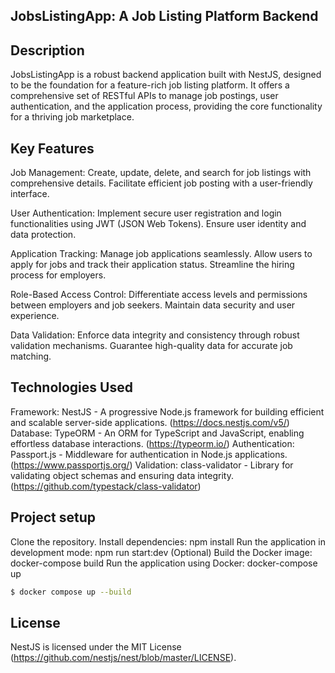 
## JobsListingApp: A Job Listing Platform Backend

## Description

JobsListingApp is a robust backend application built with NestJS, designed to be the foundation for a feature-rich job listing platform. It offers a comprehensive set of RESTful APIs to manage job postings, user authentication, and the application process, providing the core functionality for a thriving job marketplace.

## Key Features

Job Management:
Create, update, delete, and search for job listings with comprehensive details.
Facilitate efficient job posting with a user-friendly interface.

User Authentication:
Implement secure user registration and login functionalities using JWT (JSON Web Tokens).
Ensure user identity and data protection.

Application Tracking:
Manage job applications seamlessly.
Allow users to apply for jobs and track their application status.
Streamline the hiring process for employers.

Role-Based Access Control:
Differentiate access levels and permissions between employers and job seekers.
Maintain data security and user experience.

Data Validation:
Enforce data integrity and consistency through robust validation mechanisms.
Guarantee high-quality data for accurate job matching.

## Technologies Used
Framework: NestJS - A progressive Node.js framework for building efficient and scalable server-side applications. (https://docs.nestjs.com/v5/)
Database: TypeORM - An ORM for TypeScript and JavaScript, enabling effortless database interactions. (https://typeorm.io/)
Authentication: Passport.js - Middleware for authentication in Node.js applications. (https://www.passportjs.org/)
Validation: class-validator - Library for validating object schemas and ensuring data integrity. (https://github.com/typestack/class-validator)

## Project setup
Clone the repository.
Install dependencies: npm install
Run the application in development mode: npm run start:dev
(Optional) Build the Docker image: docker-compose build
Run the application using Docker: docker-compose up

```bash
$ docker compose up --build
```
## License

NestJS is licensed under the MIT License (https://github.com/nestjs/nest/blob/master/LICENSE).





